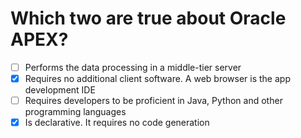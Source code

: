 # Which two are true about Oracle APEX?

- [ ] Performs the data processing in a middle-tier server
- [x] Requires no additional client software. A web browser is the app development IDE
- [ ] Requires developers to be proficient in Java, Python and other programming languages
- [x] Is declarative. It requires no code generation